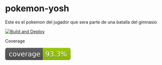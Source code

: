 # pokemon-yosh
Este es el pokemon del jugador que sera parte de una batalla del gimnasio

[![Build and Deploy](https://github.com/punkam23/pokemon-yosh/actions/workflows/main.yml/badge.svg)](https://github.com/punkam23/pokemon-yosh/actions/workflows/main.yml)

Coverage

![Coverage](https://github.com/punkam23/pokemon-yosh/blob/gh-pages/badges/jacoco.svg)